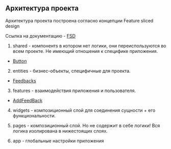 
## Архитектура проекта

Архитектура проекта построена согласно концепции Feature sliced design

Ссылка на документацию - [FSD](https://feature-sliced.design/docs/get-started/tutorial)

1. shared - компонентs в котором нет логики, они переиспользуются во всем проекте. Не имеющий отношения к специфике приложения. 
- [Button](/src/shared/ui/Button)

2. entities - бизнес-объекты, специфичные для проекта.
- [Feedbacks](/src/entities/Feedbacks)

3. features -  взаимодействия приложения и пользователя.
- [AddFeedBack](/src/feature/AddFeedBack)

4. widgets - композиционный слой для соединения сущности + его функциональности.

5. pages - композиционный слой. Но не содержит в себе логики! Вся логика изолирована в нижестоящих слоях.

6. app -  глобальные настройки приложения